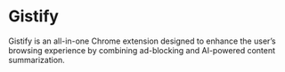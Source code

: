 # Gistify
Gistify is an all-in-one Chrome extension designed to enhance the user’s browsing experience by combining ad-blocking and AI-powered content summarization.  
